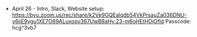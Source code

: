 * April 26 - Intro, Slack, Website setup: https://byu.zoom.us/rec/share/k2Ve9GQEalqdb54VkPrsauZa036DNU-v6iiE9vgu1XE7O89ALuxopv367UwB8aHy.23-m6oHEtHOjGfld Passcode: hcg^3vb7 
